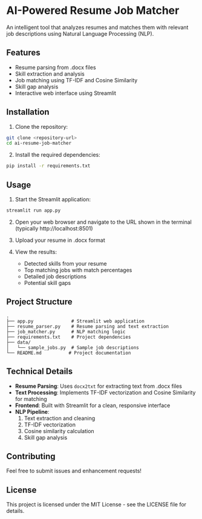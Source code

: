 # AI-Powered Resume Job Matcher

An intelligent tool that analyzes resumes and matches them with relevant job descriptions using Natural Language Processing (NLP).

## Features

- Resume parsing from .docx files
- Skill extraction and analysis
- Job matching using TF-IDF and Cosine Similarity
- Skill gap analysis
- Interactive web interface using Streamlit

## Installation

1. Clone the repository:
```bash
git clone <repository-url>
cd ai-resume-job-matcher
```

2. Install the required dependencies:
```bash
pip install -r requirements.txt
```

## Usage

1. Start the Streamlit application:
```bash
streamlit run app.py
```

2. Open your web browser and navigate to the URL shown in the terminal (typically http://localhost:8501)

3. Upload your resume in .docx format

4. View the results:
   - Detected skills from your resume
   - Top matching jobs with match percentages
   - Detailed job descriptions
   - Potential skill gaps

## Project Structure

```
.
├── app.py              # Streamlit web application
├── resume_parser.py    # Resume parsing and text extraction
├── job_matcher.py      # NLP matching logic
├── requirements.txt    # Project dependencies
├── data/
│   └── sample_jobs.py  # Sample job descriptions
└── README.md          # Project documentation
```

## Technical Details

- **Resume Parsing**: Uses `docx2txt` for extracting text from .docx files
- **Text Processing**: Implements TF-IDF vectorization and Cosine Similarity for matching
- **Frontend**: Built with Streamlit for a clean, responsive interface
- **NLP Pipeline**: 
  1. Text extraction and cleaning
  2. TF-IDF vectorization
  3. Cosine similarity calculation
  4. Skill gap analysis

## Contributing

Feel free to submit issues and enhancement requests!

## License

This project is licensed under the MIT License - see the LICENSE file for details. 